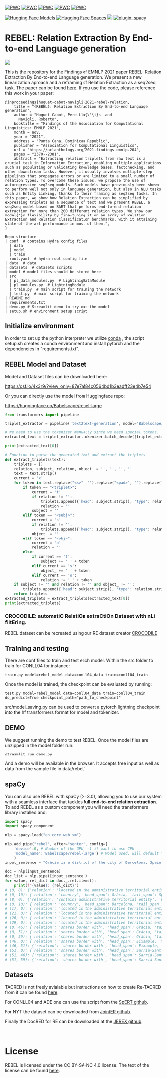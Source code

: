 [![PWC](https://img.shields.io/endpoint.svg?url=https://paperswithcode.com/badge/rebel-relation-extraction-by-end-to-end/relation-extraction-on-nyt)](https://paperswithcode.com/sota/relation-extraction-on-nyt?p=rebel-relation-extraction-by-end-to-end)
[![PWC](https://img.shields.io/endpoint.svg?url=https://paperswithcode.com/badge/rebel-relation-extraction-by-end-to-end/relation-extraction-on-conll04)](https://paperswithcode.com/sota/relation-extraction-on-conll04?p=rebel-relation-extraction-by-end-to-end)
[![PWC](https://img.shields.io/endpoint.svg?url=https://paperswithcode.com/badge/rebel-relation-extraction-by-end-to-end/joint-entity-and-relation-extraction-on-3)](https://paperswithcode.com/sota/joint-entity-and-relation-extraction-on-3?p=rebel-relation-extraction-by-end-to-end)
[![PWC](https://img.shields.io/endpoint.svg?url=https://paperswithcode.com/badge/rebel-relation-extraction-by-end-to-end/relation-extraction-on-ade-corpus)](https://paperswithcode.com/sota/relation-extraction-on-ade-corpus?p=rebel-relation-extraction-by-end-to-end)
[![PWC](https://img.shields.io/endpoint.svg?url=https://paperswithcode.com/badge/rebel-relation-extraction-by-end-to-end/relation-extraction-on-re-tacred)](https://paperswithcode.com/sota/relation-extraction-on-re-tacred?p=rebel-relation-extraction-by-end-to-end)

[![Hugging Face Models](https://img.shields.io/badge/%F0%9F%A4%97%20Hugging%20Face-REBEL-blue)](https://huggingface.co/Babelscape/rebel-large)
[![Hugging Face Spaces](https://img.shields.io/badge/%F0%9F%A4%97%20Hugging%20Face-Spaces-blue)](https://huggingface.co/spaces/Babelscape/rebel-demo)
[![](https://img.shields.io/badge/-PyTorch--Lightning--Template-blueviolet?style=for-the-badge&logo=github)](https://github.com/edobobo/p-lightning-template)
<a href="https://spacy.io/">
    <img alt="plugin: spacy" src="https://img.shields.io/badge/plugin%20for-spaCy%203.2-09A3D5.svg?style=for-the-badge&labelColor=gray">
</a>
# REBEL: Relation Extraction By End-to-end Language generation

<p>
<a href="https://console.tiyaro.ai/explore/Babelscape-rebel-large-7010795"> <img src="https://tiyaro-public-docs.s3.us-west-2.amazonaws.com/assets/try_on_tiyaro_badge.svg"></a>
</p>

This is the repository for the Findings of EMNLP 2021 paper REBEL: Relation Extraction By End-to-end Language generation. We present a new linearization aproach and a reframing of Relation Extraction as a seq2seq task. The paper can be found [here](docs/EMNLP_2021_REBEL__Camera_Ready_.pdf). If you use the code, please reference this work in your paper:

    @inproceedings{huguet-cabot-navigli-2021-rebel-relation,
        title = "{REBEL}: Relation Extraction By End-to-end Language generation",
        author = "Huguet Cabot, Pere-Llu{\'\i}s  and
          Navigli, Roberto",
        booktitle = "Findings of the Association for Computational Linguistics: EMNLP 2021",
        month = nov,
        year = "2021",
        address = "Punta Cana, Dominican Republic",
        publisher = "Association for Computational Linguistics",
        url = "https://aclanthology.org/2021.findings-emnlp.204",
        pages = "2370--2381",
        abstract = "Extracting relation triplets from raw text is a crucial task in Information Extraction, enabling multiple applications such as populating or validating knowledge bases, factchecking, and other downstream tasks. However, it usually involves multiple-step pipelines that propagate errors or are limited to a small number of relation types. To overcome these issues, we propose the use of autoregressive seq2seq models. Such models have previously been shown to perform well not only in language generation, but also in NLU tasks such as Entity Linking, thanks to their framing as seq2seq tasks. In this paper, we show how Relation Extraction can be simplified by expressing triplets as a sequence of text and we present REBEL, a seq2seq model based on BART that performs end-to-end relation extraction for more than 200 different relation types. We show our model{'}s flexibility by fine-tuning it on an array of Relation Extraction and Relation Classification benchmarks, with it attaining state-of-the-art performance in most of them.",
    }


```
Repo structure
| conf  # contains Hydra config files
  | data
  | model
  | train
  root.yaml  # hydra root config file
| data  # data
| datasets  # datasets scripts
| model # model files should be stored here
| src
  | pl_data_modules.py  # LightinigDataModule
  | pl_modules.py  # LightningModule
  | train.py  # main script for training the network
  | test.py  # main script for training the network
| README.md
| requirements.txt
| demo.py # Streamlit demo to try out the model
| setup.sh # environment setup script 
```

## Initialize environment
In order to set up the python interpreter we utilize [conda](https://docs.conda.io/projects/conda/en/latest/index.html)
, the script setup.sh creates a conda environment and install pytorch
and the dependencies in "requirements.txt". 

## REBEL Model and Dataset

Model and Dataset files can be downloaded here:

https://osf.io/4x3r9/?view_only=87e7af84c0564bd1b3eadff23e4b7e54

Or you can directly use the model from Huggingface repo:

https://huggingface.co/Babelscape/rebel-large

```python
from transformers import pipeline

triplet_extractor = pipeline('text2text-generation', model='Babelscape/rebel-large', tokenizer='Babelscape/rebel-large')

# We need to use the tokenizer manually since we need special tokens.
extracted_text = triplet_extractor.tokenizer.batch_decode([triplet_extractor("Punta Cana is a resort town in the municipality of Higuey, in La Altagracia Province, the eastern most province of the Dominican Republic", return_tensors=True, return_text=False)[0]["generated_token_ids"]])

print(extracted_text[0])

# Function to parse the generated text and extract the triplets
def extract_triplets(text):
    triplets = []
    relation, subject, relation, object_ = '', '', '', ''
    text = text.strip()
    current = 'x'
    for token in text.replace("<s>", "").replace("<pad>", "").replace("</s>", "").split():
        if token == "<triplet>":
            current = 't'
            if relation != '':
                triplets.append({'head': subject.strip(), 'type': relation.strip(),'tail': object_.strip()})
                relation = ''
            subject = ''
        elif token == "<subj>":
            current = 's'
            if relation != '':
                triplets.append({'head': subject.strip(), 'type': relation.strip(),'tail': object_.strip()})
            object_ = ''
        elif token == "<obj>":
            current = 'o'
            relation = ''
        else:
            if current == 't':
                subject += ' ' + token
            elif current == 's':
                object_ += ' ' + token
            elif current == 'o':
                relation += ' ' + token
    if subject != '' and relation != '' and object_ != '':
        triplets.append({'head': subject.strip(), 'type': relation.strip(),'tail': object_.strip()})
    return triplets
extracted_triplets = extract_triplets(extracted_text[0])
print(extracted_triplets)
```

### CROCODILE: automatiC RelatiOn extraCtiOn Dataset wIth nLi filtEring.

REBEL dataset can be recreated using our RE dataset creator [CROCODILE](https://github.com/Babelscape/crocodile)

## Training and testing

There are conf files to train and test each model. Within the src folder to train for CONLL04 for instance:

    train.py model=rebel_model data=conll04_data train=conll04_train

Once the model is trained, the checkpoint can be evaluated by running:

    test.py model=rebel_model data=conll04_data train=conll04_train do_predict=True checkpoint_path="path_to_checkpoint"

src/model_saving.py can be used to convert a pytorch lightning checkpoint into the hf transformers format for model and tokenizer.


## DEMO

We suggest running the demo to test REBEL. Once the model files are unzipped in the model folder run:

    streamlit run demo.py

And a demo will be available in the browser. It accepts free input as well as data from the sample file in data/rebel/

## spaCy

You can also use REBEL with spaCy (>=3.0), allowing you to use our system with a seamless interface that tackles
**full end-to-end relation extraction**. To add REBEL as a custom component you will need the transformers library installed and:

```python
import spacy
import spacy_component

nlp = spacy.load("en_core_web_sm")

nlp.add_pipe("rebel", after="senter", config={
    'device':0, # Number of the GPU, -1 if want to use CPU
    'model_name':'Babelscape/rebel-large'} # Model used, will default to 'Babelscape/rebel-large' if not given
    )
input_sentence = "Gràcia is a district of the city of Barcelona, Spain. It comprises the neighborhoods of Vila de Gràcia, Vallcarca i els Penitents, El Coll, La Salut and Camp d'en Grassot i Gràcia Nova. Gràcia is bordered by the districts of Eixample to the south, Sarrià-Sant Gervasi to the west and Horta-Guinardó to the east. A vibrant and diverse enclave of Catalan life, Gràcia was an independent municipality for centuries before being formally annexed by Barcelona in 1897 as a part of the city's expansion."
                 
doc = nlp(input_sentence)
doc_list = nlp.pipe([input_sentence])
for value, rel_dict in doc._.rel.items():
    print(f"{value}: {rel_dict}")
# (0, 8): {'relation': 'located in the administrative territorial entity', 'head_span': Gràcia, 'tail_span': Barcelona}
# (0, 10): {'relation': 'country', 'head_span': Gràcia, 'tail_span': Spain}
# (8, 0): {'relation': 'contains administrative territorial entity', 'head_span': Barcelona, 'tail_span': Gràcia}
# (8, 10): {'relation': 'country', 'head_span': Barcelona, 'tail_span': Spain}
# (17, 0): {'relation': 'located in the administrative territorial entity', 'head_span': Vila de Gràcia, 'tail_span': Gràcia}
# (21, 0): {'relation': 'located in the administrative territorial entity', 'head_span': Vallcarca i els Penitents, 'tail_span': Gràcia}
# (26, 0): {'relation': 'located in the administrative territorial entity', 'head_span': El Coll, 'tail_span': Gràcia}
# (29, 0): {'relation': 'located in the administrative territorial entity', 'head_span': La Salut, 'tail_span': Gràcia}
# (0, 46): {'relation': 'shares border with', 'head_span': Gràcia, 'tail_span': Eixample}
# (0, 51): {'relation': 'shares border with', 'head_span': Gràcia, 'tail_span': Sarrià-Sant Gervasi}
# (0, 59): {'relation': 'shares border with', 'head_span': Gràcia, 'tail_span': Horta-Guinardó}
# (46, 0): {'relation': 'shares border with', 'head_span': Eixample, 'tail_span': Gràcia}
# (46, 51): {'relation': 'shares border with', 'head_span': Eixample, 'tail_span': Sarrià-Sant Gervasi}
# (51, 0): {'relation': 'shares border with', 'head_span': Sarrià-Sant Gervasi, 'tail_span': Gràcia}
# (51, 46): {'relation': 'shares border with', 'head_span': Sarrià-Sant Gervasi, 'tail_span': Eixample}
# (51, 59): {'relation': 'shares border with', 'head_span': Sarrià-Sant Gervasi, 'tail_span': Horta-Guinardó}
```

    
## Datasets

TACRED is not freely avialable but instructions on how to create Re-TACRED from it can be found [here](https://github.com/gstoica27/Re-TACRED).

For CONLL04 and ADE one can use the script from the [SpERT github](https://github.com/lavis-nlp/spert/blob/master/scripts/fetch_datasets.sh).

For NYT the dataset can be downloaded from [JointER github](https://github.com/yubowen-ph/JointER/tree/master/dataset/NYT-multi/data).

Finally the DocRED for RE can be downloaded at the [JEREX github](https://github.com/lavis-nlp/jerex/blob/main/scripts/fetch_datasets.sh).

<br>

# License 
REBEL is licensed under the CC BY-SA-NC 4.0 license. The text of the license can be found [here](https://github.com/Babelscape/rebel/blob/master/LICENSE.md).

